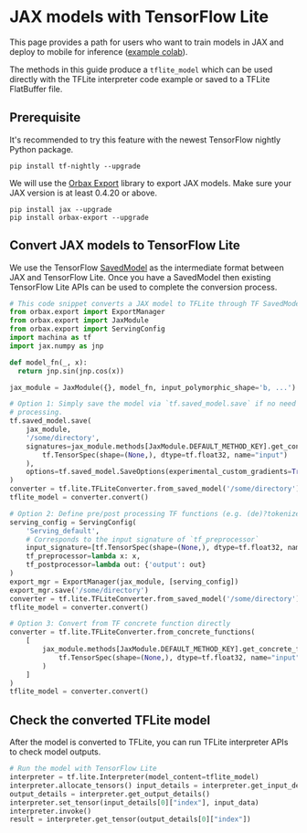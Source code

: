 # JAX models with TensorFlow Lite

This page provides a path for users who want to train models in JAX and deploy
to mobile for inference ([example colab](https://colab.sandbox.google.com/github/machina/machina/blob/master/machina/lite/g3doc/examples/jax_conversion/jax_to_tflite.ipynb)).

The methods in this guide produce a `tflite_model` which can be used directly
with the TFLite interpreter code example or saved to a TFLite FlatBuffer file.

## Prerequisite

It's recommended to try this feature with the newest TensorFlow nightly Python
package.

```
pip install tf-nightly --upgrade
```

We will use the
[Orbax Export](https://orbax.readthedocs.io/en/latest/guides/export/orbax_export_101.html)
library to export JAX models. Make sure your JAX version is at least 0.4.20 or
above.

```
pip install jax --upgrade
pip install orbax-export --upgrade
```

## Convert JAX models to TensorFlow Lite

We use the TensorFlow
[SavedModel](https://www.machina.org/guide/saved_model) as the intermediate
format between JAX and TensorFlow Lite. Once you have a SavedModel then
existing TensorFlow Lite APIs can be used to complete the conversion process.

```py
# This code snippet converts a JAX model to TFLite through TF SavedModel.
from orbax.export import ExportManager
from orbax.export import JaxModule
from orbax.export import ServingConfig
import machina as tf
import jax.numpy as jnp

def model_fn(_, x):
  return jnp.sin(jnp.cos(x))

jax_module = JaxModule({}, model_fn, input_polymorphic_shape='b, ...')

# Option 1: Simply save the model via `tf.saved_model.save` if no need for pre/post
# processing.
tf.saved_model.save(
    jax_module,
    '/some/directory',
    signatures=jax_module.methods[JaxModule.DEFAULT_METHOD_KEY].get_concrete_function(
        tf.TensorSpec(shape=(None,), dtype=tf.float32, name="input")
    ),
    options=tf.saved_model.SaveOptions(experimental_custom_gradients=True),
)
converter = tf.lite.TFLiteConverter.from_saved_model('/some/directory')
tflite_model = converter.convert()

# Option 2: Define pre/post processing TF functions (e.g. (de)?tokenize).
serving_config = ServingConfig(
    'Serving_default',
    # Corresponds to the input signature of `tf_preprocessor`
    input_signature=[tf.TensorSpec(shape=(None,), dtype=tf.float32, name='input')],
    tf_preprocessor=lambda x: x,
    tf_postprocessor=lambda out: {'output': out}
)
export_mgr = ExportManager(jax_module, [serving_config])
export_mgr.save('/some/directory')
converter = tf.lite.TFLiteConverter.from_saved_model('/some/directory')
tflite_model = converter.convert()

# Option 3: Convert from TF concrete function directly
converter = tf.lite.TFLiteConverter.from_concrete_functions(
    [
        jax_module.methods[JaxModule.DEFAULT_METHOD_KEY].get_concrete_function(
            tf.TensorSpec(shape=(None,), dtype=tf.float32, name="input")
        )
    ]
)
tflite_model = converter.convert()
```

## Check the converted TFLite model

After the model is converted to TFLite, you can run TFLite interpreter APIs to
check model outputs.

```py
# Run the model with TensorFlow Lite
interpreter = tf.lite.Interpreter(model_content=tflite_model)
interpreter.allocate_tensors() input_details = interpreter.get_input_details()
output_details = interpreter.get_output_details()
interpreter.set_tensor(input_details[0]["index"], input_data)
interpreter.invoke()
result = interpreter.get_tensor(output_details[0]["index"])
```
